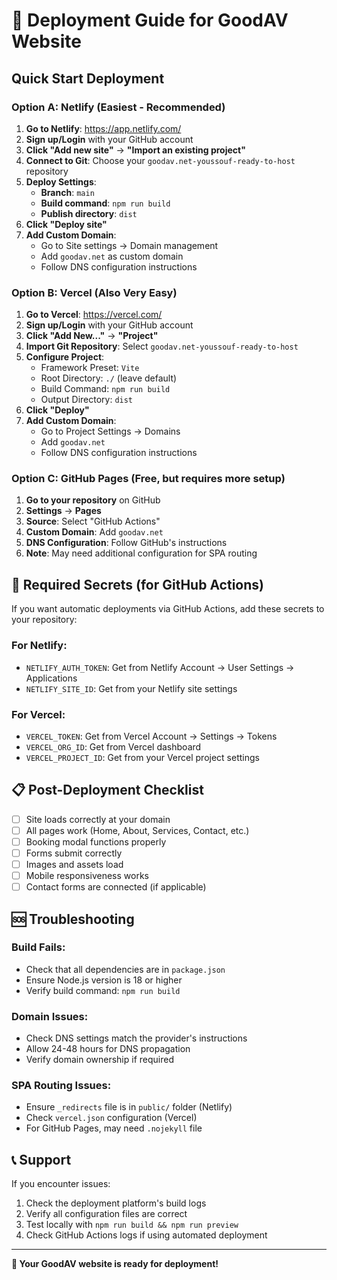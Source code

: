 # 🚀 Deployment Guide for GoodAV Website

## Quick Start Deployment

### Option A: Netlify (Easiest - Recommended)

1. **Go to Netlify**: https://app.netlify.com/
2. **Sign up/Login** with your GitHub account
3. **Click "Add new site"** → **"Import an existing project"**
4. **Connect to Git**: Choose your `goodav.net-youssouf-ready-to-host` repository
5. **Deploy Settings**:
   - **Branch**: `main`
   - **Build command**: `npm run build`
   - **Publish directory**: `dist`
6. **Click "Deploy site"**
7. **Add Custom Domain**:
   - Go to Site settings → Domain management
   - Add `goodav.net` as custom domain
   - Follow DNS configuration instructions

### Option B: Vercel (Also Very Easy)

1. **Go to Vercel**: https://vercel.com/
2. **Sign up/Login** with your GitHub account
3. **Click "Add New..."** → **"Project"**
4. **Import Git Repository**: Select `goodav.net-youssouf-ready-to-host`
5. **Configure Project**:
   - Framework Preset: `Vite`
   - Root Directory: `./` (leave default)
   - Build Command: `npm run build`
   - Output Directory: `dist`
6. **Click "Deploy"**
7. **Add Custom Domain**:
   - Go to Project Settings → Domains
   - Add `goodav.net`
   - Follow DNS configuration instructions

### Option C: GitHub Pages (Free, but requires more setup)

1. **Go to your repository** on GitHub
2. **Settings** → **Pages**
3. **Source**: Select "GitHub Actions"
4. **Custom Domain**: Add `goodav.net`
5. **DNS Configuration**: Follow GitHub's instructions
6. **Note**: May need additional configuration for SPA routing

## 🔧 Required Secrets (for GitHub Actions)

If you want automatic deployments via GitHub Actions, add these secrets to your repository:

### For Netlify:
- `NETLIFY_AUTH_TOKEN`: Get from Netlify Account → User Settings → Applications
- `NETLIFY_SITE_ID`: Get from your Netlify site settings

### For Vercel:
- `VERCEL_TOKEN`: Get from Vercel Account → Settings → Tokens
- `VERCEL_ORG_ID`: Get from Vercel dashboard
- `VERCEL_PROJECT_ID`: Get from your Vercel project settings

## 📋 Post-Deployment Checklist

- [ ] Site loads correctly at your domain
- [ ] All pages work (Home, About, Services, Contact, etc.)
- [ ] Booking modal functions properly
- [ ] Forms submit correctly
- [ ] Images and assets load
- [ ] Mobile responsiveness works
- [ ] Contact forms are connected (if applicable)

## 🆘 Troubleshooting

### Build Fails:
- Check that all dependencies are in `package.json`
- Ensure Node.js version is 18 or higher
- Verify build command: `npm run build`

### Domain Issues:
- Check DNS settings match the provider's instructions
- Allow 24-48 hours for DNS propagation
- Verify domain ownership if required

### SPA Routing Issues:
- Ensure `_redirects` file is in `public/` folder (Netlify)
- Check `vercel.json` configuration (Vercel)
- For GitHub Pages, may need `.nojekyll` file

## 📞 Support

If you encounter issues:
1. Check the deployment platform's build logs
2. Verify all configuration files are correct
3. Test locally with `npm run build && npm run preview`
4. Check GitHub Actions logs if using automated deployment

---

**🎉 Your GoodAV website is ready for deployment!**
